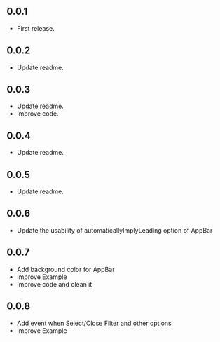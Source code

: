## 0.0.1

* First release.

## 0.0.2

* Update readme.

## 0.0.3

* Update readme.
* Improve code.

## 0.0.4

* Update readme.

## 0.0.5

* Update readme.

## 0.0.6

* Update the usability of automaticallyImplyLeading option of AppBar

## 0.0.7

* Add background color for AppBar
* Improve Example
* Improve code and clean it

## 0.0.8

* Add event when Select/Close Filter and other options
* Improve Example